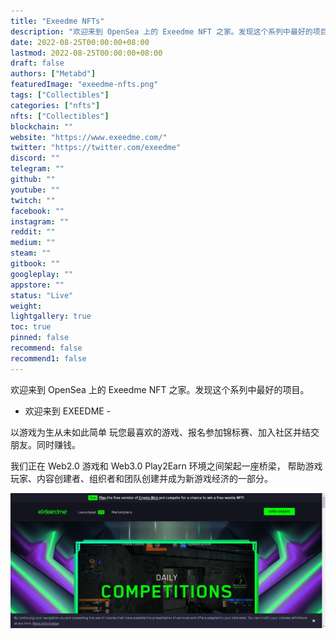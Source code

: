 ```yaml
---
title: "Exeedme NFTs"
description: "欢迎来到 OpenSea 上的 Exeedme NFT 之家。发现这个系列中最好的项目。"
date: 2022-08-25T00:00:00+08:00
lastmod: 2022-08-25T00:00:00+08:00
draft: false
authors: ["Metabd"]
featuredImage: "exeedme-nfts.png"
tags: ["Collectibles"]
categories: ["nfts"]
nfts: ["Collectibles"]
blockchain: ""
website: "https://www.exeedme.com/"
twitter: "https://twitter.com/exeedme"
discord: ""
telegram: ""
github: ""
youtube: ""
twitch: ""
facebook: ""
instagram: ""
reddit: ""
medium: ""
steam: ""
gitbook: ""
googleplay: ""
appstore: ""
status: "Live"
weight: 
lightgallery: true
toc: true
pinned: false
recommend: false
recommend1: false
---
```

欢迎来到 OpenSea 上的 Exeedme NFT 之家。发现这个系列中最好的项目。

- 欢迎来到 EXEEDME -

以游戏为生从未如此简单
玩您最喜欢的游戏、报名参加锦标赛、加入社区并结交朋友。同时赚钱。

我们正在 Web2.0 游戏和 Web3.0 Play2Earn 环境之间架起一座桥梁， 帮助游戏玩家、内容创建者、组织者和团队创建并成为新游戏经济的一部分。

![nft](132131123.png)